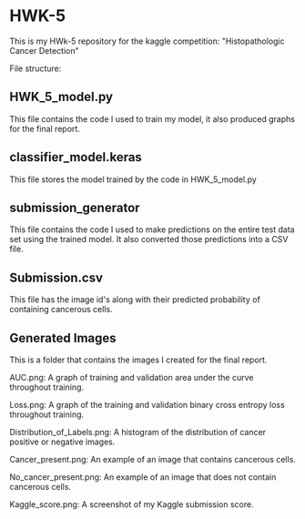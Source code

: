 # HWK-5

This is my HWk-5 repository for the kaggle competition: "Histopathologic Cancer Detection"

File structure:

## HWK_5_model.py

This file contains the code I used to train my model, it also produced graphs for the final report.

## classifier_model.keras

This file stores the model trained by the code in HWK_5_model.py

## submission_generator

This file contains the code I used to make predictions on the entire test data set using the trained model. It also converted those predictions into a CSV file.

## Submission.csv

This file has the image id's along with their predicted probability of containing cancerous cells.

## Generated Images 

This is a folder that contains the images I created for the final report.

AUC.png: A graph of training and validation area under the curve throughout training.

Loss.png: A graph of the training and validation binary cross entropy loss throughout training.

Distribution_of_Labels.png: A histogram of the distribution of cancer positive or negative images.

Cancer_present.png: An example of an image that contains cancerous cells.

No_cancer_present.png: An example of an image that does not contain cancerous cells. 

Kaggle_score.png: A screenshot of my Kaggle submission score. 




